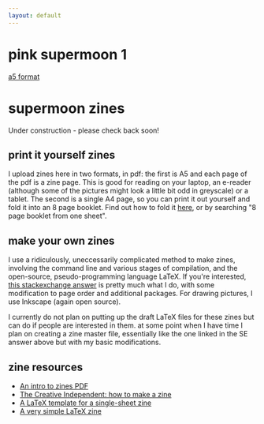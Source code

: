 ```yaml
---
layout: default
---
```

# pink supermoon 1
[a5 format](meabnimurcu.github.io/meabnimurcu.github.io/zines/pinksupermoon1/pinksupermoon1a5.pdf)

# supermoon zines

Under construction - please check back soon!

## print it yourself zines

I upload zines here in two formats, in pdf: the first is A5 and each page of the pdf is a zine page. This is good for reading on your laptop, an e-reader (although some of the pictures might look a little bit odd in greyscale) or a tablet. The second is a single A4 page, so you can print it out yourself and fold it into an 8 page booklet. Find out how to fold it [here](https://pocketmod.com/howto), or by searching "8 page booklet from one sheet".


## make your own zines

I use a ridiculously, uneccessarily complicated method to make zines, involving the command line and various stages of compilation, and the open-source, pseudo-programming language LaTeX. If you're interested, [this stackexchange answer](https://tex.stackexchange.com/questions/463741/how-to-create-template-for-foldable-booklet-requires-rotating-and-reordering-pa) is pretty much what I do, with some modification to page order and additional packages. For drawing pictures, I use Inkscape (again open source). 

I currently do not plan on putting up the draft LaTeX files for these zines but can do if people are interested in them. at some point when I have time I plan on creating a zine master file, essentially like the one linked in the SE answer above but with my basic modifications.

## zine resources

* [An intro to zines PDF](https://wemakezines.com/wp-content/uploads/2017/12/DIY-No2-Zines-2.pdf)
* [The Creative Independent: how to make a zine](https://thecreativeindependent.com/guides/how-to-make-a-zine/)
* [A LaTeX template for a single-sheet zine](https://github.com/polychora-org/8up-zine)
* [A very simple LaTeX zine](https://tex.stackexchange.com/questions/463741/how-to-create-template-for-foldable-booklet-requires-rotating-and-reordering-pa)
